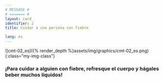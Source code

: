 ```yaml
---
# MESSAGE #
# ======= #
layout: card
identifier: 2
title: Cuidar a una persona con fiebre

lang: es
---
```


![cmt-02_es]({% render_depth %}assets/img/graphics/cmt-02_es.png){:class="my-img-class"}

### ¡Para cuidar a alguien con fiebre, refresque el cuerpo y hágales beber muchos líquidos!
